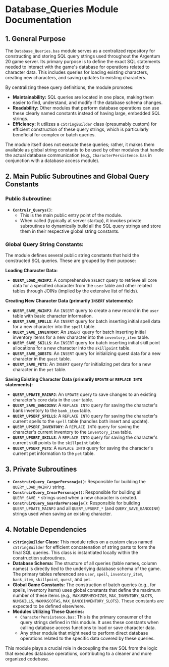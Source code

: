 # Database_Queries Module Documentation

## 1. General Purpose

The `Database_Queries.bas` module serves as a centralized repository for constructing and storing SQL query strings used throughout the Argentum 20 game server. Its primary purpose is to define the exact SQL statements needed to interact with the game's database for operations related to character data. This includes queries for loading existing characters, creating new characters, and saving updates to existing characters.

By centralizing these query definitions, the module promotes:
*   **Maintainability:** SQL queries are located in one place, making them easier to find, understand, and modify if the database schema changes.
*   **Readability:** Other modules that perform database operations can use these clearly named constants instead of having large, embedded SQL strings.
*   **Efficiency:** It utilizes a `cStringBuilder` class (presumably custom) for efficient construction of these query strings, which is particularly beneficial for complex or batch queries.

The module itself does not execute these queries; rather, it makes them available as global string constants to be used by other modules that handle the actual database communication (e.g., `CharacterPersistence.bas` in conjunction with a database access module).

## 2. Main Public Subroutines and Global Query Constants

### Public Subroutine:

*   **`Contruir_Querys()`**:
    *   This is the main public entry point of the module.
    *   When called (typically at server startup), it invokes private subroutines to dynamically build all the SQL query strings and store them in their respective global string constants.

### Global Query String Constants:

The module defines several public string constants that hold the constructed SQL queries. These are grouped by their purpose:

**Loading Character Data:**
*   **`QUERY_LOAD_MAINPJ`**: A comprehensive `SELECT` query to retrieve all core data for a specified character from the `user` table and other related tables through JOINs (implied by the extensive list of fields).

**Creating New Character Data (primarily `INSERT` statements):**
*   **`QUERY_SAVE_MAINPJ`**: An `INSERT` query to create a new record in the `user` table with basic character information.
*   **`QUERY_SAVE_SPELLS`**: An `INSERT` query for batch inserting initial spell data for a new character into the `spell` table.
*   **`QUERY_SAVE_INVENTORY`**: An `INSERT` query for batch inserting initial inventory items for a new character into the `inventory_item` table.
*   **`QUERY_SAVE_SKILLS`**: An `INSERT` query for batch inserting initial skill point allocations for a new character into the `skillpoint` table.
*   **`QUERY_SAVE_QUESTS`**: An `INSERT` query for initializing quest data for a new character in the `quest` table.
*   **`QUERY_SAVE_PETS`**: An `INSERT` query for initializing pet data for a new character in the `pet` table.

**Saving Existing Character Data (primarily `UPDATE` or `REPLACE INTO` statements):**
*   **`QUERY_UPDATE_MAINPJ`**: An `UPDATE` query to save changes to an existing character's core data in the `user` table.
*   **`QUERY_SAVE_BANCOINV`**: A `REPLACE INTO` query for saving the character's bank inventory to the `bank_item` table.
*   **`QUERY_UPSERT_SPELLS`**: A `REPLACE INTO` query for saving the character's current spells to the `spell` table (handles both insert and update).
*   **`QUERY_UPSERT_INVENTORY`**: A `REPLACE INTO` query for saving the character's current inventory to the `inventory_item` table.
*   **`QUERY_UPSERT_SKILLS`**: A `REPLACE INTO` query for saving the character's current skill points to the `skillpoint` table.
*   **`QUERY_UPSERT_PETS`**: A `REPLACE INTO` query for saving the character's current pet information to the `pet` table.

## 3. Private Subroutines

*   **`ConstruirQuery_CargarPersonaje()`**: Responsible for building the `QUERY_LOAD_MAINPJ` string.
*   **`ConstruirQuery_CrearPersonaje()`**: Responsible for building all `QUERY_SAVE_*` strings used when a new character is created.
*   **`ConstruirQuery_GuardarPersonaje()`**: Responsible for building `QUERY_UPDATE_MAINPJ` and all `QUERY_UPSERT_*` (and `QUERY_SAVE_BANCOINV`) strings used when saving an existing character.

## 4. Notable Dependencies

*   **`cStringBuilder` Class:** This module relies on a custom class named `cStringBuilder` for efficient concatenation of string parts to form the final SQL queries. This class is instantiated locally within the construction subroutines.
*   **Database Schema:** The structure of all queries (table names, column names) is directly tied to the underlying database schema of the game. The primary tables referenced are `user`, `spell`, `inventory_item`, `bank_item`, `skillpoint`, `quest`, and `pet`.
*   **Global Game Constants:** The construction of batch queries (e.g., for spells, inventory items) uses global constants that define the maximum number of these items (e.g., `MAXUSERHECHIZOS`, `MAX_INVENTORY_SLOTS`, `NUMSKILLS`, `MAXMASCOTAS`, `MAX_BANCOINVENTORY_SLOTS`). These constants are expected to be defined elsewhere.
*   **Modules Utilizing These Queries:**
    *   `CharacterPersistence.bas`: This is the primary consumer of the query strings defined in this module. It uses these constants when calling database access functions to load or save character data.
    *   Any other module that might need to perform direct database operations related to the specific data covered by these queries.

This module plays a crucial role in decoupling the raw SQL from the logic that executes database operations, contributing to a cleaner and more organized codebase.
